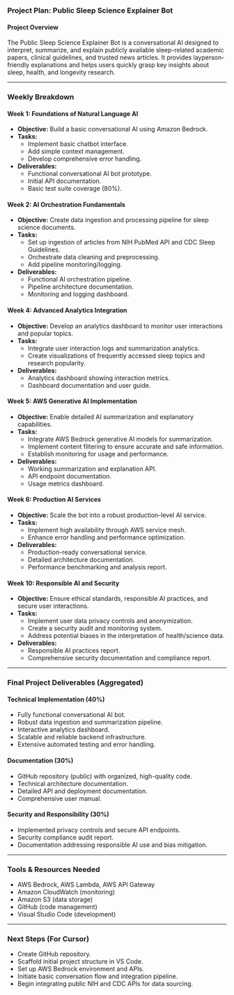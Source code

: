 ### Project Plan: Public Sleep Science Explainer Bot

#### **Project Overview**
The Public Sleep Science Explainer Bot is a conversational AI designed to interpret, summarize, and explain publicly available sleep-related academic papers, clinical guidelines, and trusted news articles. It provides layperson-friendly explanations and helps users quickly grasp key insights about sleep, health, and longevity research.

---

### **Weekly Breakdown**

#### **Week 1: Foundations of Natural Language AI**
- **Objective:** Build a basic conversational AI using Amazon Bedrock.
- **Tasks:**
  - Implement basic chatbot interface.
  - Add simple context management.
  - Develop comprehensive error handling.
- **Deliverables:**
  - Functional conversational AI bot prototype.
  - Initial API documentation.
  - Basic test suite coverage (80%).

#### **Week 2: AI Orchestration Fundamentals**
- **Objective:** Create data ingestion and processing pipeline for sleep science documents.
- **Tasks:**
  - Set up ingestion of articles from NIH PubMed API and CDC Sleep Guidelines.
  - Orchestrate data cleaning and preprocessing.
  - Add pipeline monitoring/logging.
- **Deliverables:**
  - Functional AI orchestration pipeline.
  - Pipeline architecture documentation.
  - Monitoring and logging dashboard.

#### **Week 4: Advanced Analytics Integration**
- **Objective:** Develop an analytics dashboard to monitor user interactions and popular topics.
- **Tasks:**
  - Integrate user interaction logs and summarization analytics.
  - Create visualizations of frequently accessed sleep topics and research popularity.
- **Deliverables:**
  - Analytics dashboard showing interaction metrics.
  - Dashboard documentation and user guide.

#### **Week 5: AWS Generative AI Implementation**
- **Objective:** Enable detailed AI summarization and explanatory capabilities.
- **Tasks:**
  - Integrate AWS Bedrock generative AI models for summarization.
  - Implement content filtering to ensure accurate and safe information.
  - Establish monitoring for usage and performance.
- **Deliverables:**
  - Working summarization and explanation API.
  - API endpoint documentation.
  - Usage metrics dashboard.

#### **Week 6: Production AI Services**
- **Objective:** Scale the bot into a robust production-level AI service.
- **Tasks:**
  - Implement high availability through AWS service mesh.
  - Enhance error handling and performance optimization.
- **Deliverables:**
  - Production-ready conversational service.
  - Detailed architecture documentation.
  - Performance benchmarking and analysis report.

#### **Week 10: Responsible AI and Security**
- **Objective:** Ensure ethical standards, responsible AI practices, and secure user interactions.
- **Tasks:**
  - Implement user data privacy controls and anonymization.
  - Create a security audit and monitoring system.
  - Address potential biases in the interpretation of health/science data.
- **Deliverables:**
  - Responsible AI practices report.
  - Comprehensive security documentation and compliance report.

---

### **Final Project Deliverables (Aggregated)**

#### **Technical Implementation (40%)**
- Fully functional conversational AI bot.
- Robust data ingestion and summarization pipeline.
- Interactive analytics dashboard.
- Scalable and reliable backend infrastructure.
- Extensive automated testing and error handling.

#### **Documentation (30%)**
- GitHub repository (public) with organized, high-quality code.
- Technical architecture documentation.
- Detailed API and deployment documentation.
- Comprehensive user manual.

#### **Security and Responsibility (30%)**
- Implemented privacy controls and secure API endpoints.
- Security compliance audit report.
- Documentation addressing responsible AI use and bias mitigation.

---

### **Tools & Resources Needed**
- AWS Bedrock, AWS Lambda, AWS API Gateway
- Amazon CloudWatch (monitoring)
- Amazon S3 (data storage)
- GitHub (code management)
- Visual Studio Code (development)

---

### **Next Steps (For Cursor)**
- Create GitHub repository.
- Scaffold initial project structure in VS Code.
- Set up AWS Bedrock environment and APIs.
- Initiate basic conversation flow and integration pipeline.
- Begin integrating public NIH and CDC APIs for data sourcing.


